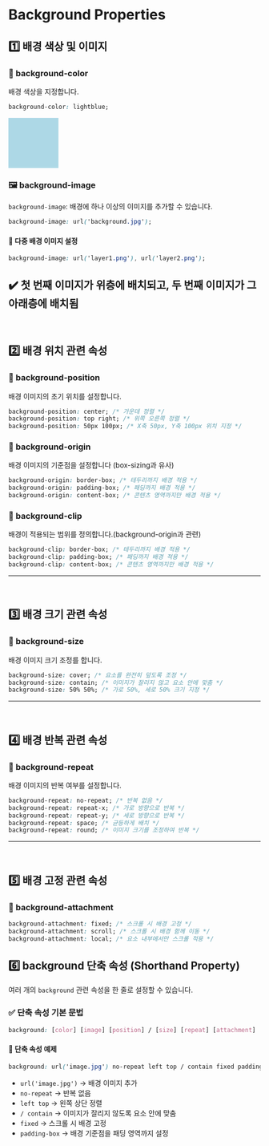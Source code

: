 # Background Properties
## 1️⃣ 배경 색상 및 이미지
### 🎨 background-color
 배경 색상을 지정합니다.
```css
background-color: lightblue;
```
<div style="background-color: lightblue; width: 100px; height: 100px">
</div>

### 🖼 background-image
`background-image`: 배경에 하나 이상의 이미지를 추가할 수 있습니다.
```css
background-image: url('background.jpg');
```

#### 🧐 다중 배경 이미지 설정
```css
background-image: url('layer1.png'), url('layer2.png');
```
✔️ 첫 번째 이미지가 위층에 배치되고, 두 번째 이미지가 그 아래층에 배치됨
---
<br>

## 2️⃣ 배경 위치 관련 속성
### 🔹 background-position
배경 이미지의 초기 위치를 설정합니다.
```css
background-position: center; /* 가운데 정렬 */
background-position: top right; /* 위쪽 오른쪽 정렬 */
background-position: 50px 100px; /* X축 50px, Y축 100px 위치 지정 */
```

### 🔹 background-origin
배경 이미지의 기준점을 설정합니다 (box-sizing과 유사)
```css
background-origin: border-box; /* 테두리까지 배경 적용 */
background-origin: padding-box; /* 패딩까지 배경 적용 */
background-origin: content-box; /* 콘텐츠 영역까지만 배경 적용 */
```

### 🔹 background-clip
배경이 적용되는 범위를 정의합니다.(background-origin과 관련)
```css
background-clip: border-box; /* 테두리까지 배경 적용 */
background-clip: padding-box; /* 패딩까지 배경 적용 */
background-clip: content-box; /* 콘텐츠 영역까지만 배경 적용 */
```
---
<br>

## 3️⃣ 배경 크기 관련 속성
### 📏 background-size
배경 이미지 크기 조정를 합니다.
```css
background-size: cover; /* 요소를 완전히 덮도록 조정 */
background-size: contain; /* 이미지가 잘리지 않고 요소 안에 맞춤 */
background-size: 50% 50%; /* 가로 50%, 세로 50% 크기 지정 */
```
---
<br>

## 4️⃣ 배경 반복 관련 속성
### 🔁 background-repeat
배경 이미지의 반복 여부를 설정합니다.
```css
background-repeat: no-repeat; /* 반복 없음 */
background-repeat: repeat-x; /* 가로 방향으로 반복 */
background-repeat: repeat-y; /* 세로 방향으로 반복 */
background-repeat: space; /* 균등하게 배치 */
background-repeat: round; /* 이미지 크기를 조정하여 반복 */
```
---
<br>

## 5️⃣ 배경 고정 관련 속성
### 📌 background-attachment
```css
background-attachment: fixed; /* 스크롤 시 배경 고정 */
background-attachment: scroll; /* 스크롤 시 배경 함께 이동 */
background-attachment: local; /* 요소 내부에서만 스크롤 적용 */
```

## 6️⃣ background 단축 속성 (Shorthand Property)
여러 개의 `background` 관련 속성을 한 줄로 설정할 수 있습니다.

### ✅ 단축 속성 기본 문법
```css
background: [color] [image] [position] / [size] [repeat] [attachment] [origin] [clip];
```

#### 🧐 단축 속성 예제
```css
background: url('image.jpg') no-repeat left top / contain fixed padding-box;
```

- `url('image.jpg')` → 배경 이미지 추가
- `no-repeat` → 반복 없음
- `left top` → 왼쪽 상단 정렬
- `/ contain` → 이미지가 잘리지 않도록 요소 안에 맞춤
- `fixed` → 스크롤 시 배경 고정
- `padding-box` → 배경 기준점을 패딩 영역까지 설정